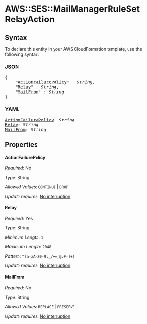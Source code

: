 # AWS::SES::MailManagerRuleSet RelayAction

## Syntax

To declare this entity in your AWS CloudFormation template, use the following syntax:

### JSON

<pre>
{
    "<a href="#actionfailurepolicy" title="ActionFailurePolicy">ActionFailurePolicy</a>" : <i>String</i>,
    "<a href="#relay" title="Relay">Relay</a>" : <i>String</i>,
    "<a href="#mailfrom" title="MailFrom">MailFrom</a>" : <i>String</i>
}
</pre>

### YAML

<pre>
<a href="#actionfailurepolicy" title="ActionFailurePolicy">ActionFailurePolicy</a>: <i>String</i>
<a href="#relay" title="Relay">Relay</a>: <i>String</i>
<a href="#mailfrom" title="MailFrom">MailFrom</a>: <i>String</i>
</pre>

## Properties

#### ActionFailurePolicy

_Required_: No

_Type_: String

_Allowed Values_: <code>CONTINUE</code> | <code>DROP</code>

_Update requires_: [No interruption](https://docs.aws.amazon.com/AWSCloudFormation/latest/UserGuide/using-cfn-updating-stacks-update-behaviors.html#update-no-interrupt)

#### Relay

_Required_: Yes

_Type_: String

_Minimum Length_: <code>1</code>

_Maximum Length_: <code>2048</code>

_Pattern_: <code>^[a-zA-Z0-9:_/+=,@.#-]+$</code>

_Update requires_: [No interruption](https://docs.aws.amazon.com/AWSCloudFormation/latest/UserGuide/using-cfn-updating-stacks-update-behaviors.html#update-no-interrupt)

#### MailFrom

_Required_: No

_Type_: String

_Allowed Values_: <code>REPLACE</code> | <code>PRESERVE</code>

_Update requires_: [No interruption](https://docs.aws.amazon.com/AWSCloudFormation/latest/UserGuide/using-cfn-updating-stacks-update-behaviors.html#update-no-interrupt)
